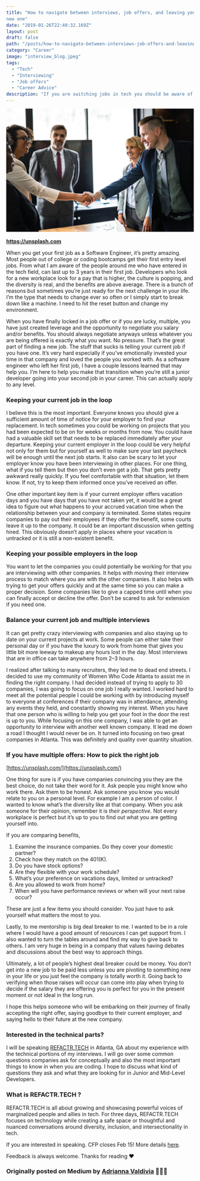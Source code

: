 ```yaml
---
title: "How to navigate between interviews, job offers, and leaving your company for a
new one"
date: "2019-01-26T22:40:32.169Z"
layout: post
draft: false
path: "/posts/how-to-navigate-between-interviews-job-offers-and-leaving-your-company-for-a-new-one/"
category: "Career"
image: "interview_blog.jpeg"
tags:
  - "Tech"
  - "Interviewing"
  - "Job offers"
  - "Career Advice"
description: "If you are switching jobs in tech you should be aware of how to leave your current job, how to handle interviewing, and what do if you have multiple offers. I'll break it down for you here."
---
```


![Unsplash](interview_blog.jpeg)

<b>https://unsplash.com</b>

When you get your first job as a Software Engineer, it’s pretty amazing. Most
people out of college or coding bootcamps get their first entry level jobs. From
what I am aware of the people around me who have entered in the tech field, can
last up to 3 years in their first job. Developers who look for a new workplace
look for a pay that is higher, the culture is popping, and the diversity is
real, and the benefits are above average. There is a bunch of reasons but
sometimes you’re just ready for the next challenge in your life. I’m the type
that needs to change ever so often or I simply start to break down like a
machine. I need to hit the reset button and change my environment.

When you have finally locked in a job offer or if you are lucky, multiple, you
have just created leverage and the opportunity to negotiate you salary and/or
benefits. You should always negotiate anyways unless whatever you are being
offered is exactly what you want. No pressure. That’s the great part of finding
a new job. The stuff that sucks is telling your current job if you have one.
It’s very hard especially if you’ve emotionally invested your time in that
company and loved the people you worked with. As a software engineer who left
her first job, I have a couple lessons learned that may help you. I’m here to
help you make that transition when you’re still a junior developer going into
your second job in your career. This can actually apply to any level.

### **Keeping your current job in the loop**

I believe this is the most important. Everyone knows you should give a
sufficient amount of time of notice for your employer to find your replacement.
In tech sometimes you could be working on projects that you had been expected to
be on for weeks or months from now. You could have had a valuable skill set that
needs to be replaced immediately after your departure. Keeping your current
employer in the loop could be very helpful not only for them but for yourself as
well to make sure your last paycheck will be enough until the next job starts.
It also can be scary to let your employer know you have been interviewing in
other places. For one thing, what if you tell them but then you don’t even get a
job. That gets pretty awkward really quickly. If you feel comfortable with that
situation, let them know. If not, try to keep them informed once you’ve received
an offer.

One other important key item is if your current employer offers vacation days
and you have days that you have not taken yet, it would be a great idea to
figure out what happens to your accrued vacation time when the relationship
between your and company is terminated. Some states require companies to pay out
their employees if they offer the benefit, some courts leave it up to the
company. It could be an important discussion when getting hired. This obviously
doesn’t apply in places where your vacation is untracked or it is still a
non-existent benefit.

### Keeping your possible employers in the loop

You want to let the companies you could potentially be working for that you are
interviewing with other companies. It helps with moving their interview process
to match where you are with the other companies. It also helps with trying to
get your offers quickly and at the same time so you can make a proper decision.
Some companies like to give a capped time until when you can finally accept or
decline the offer. Don’t be scared to ask for extension if you need one.

### Balance your current job and multiple interviews

It can get pretty crazy interviewing with companies and also staying up to date
on your current projects at work. Some people can either take their personal day
or if you have the luxury to work from home that gives you little bit more
leeway to makeup any hours lost in the day. Most interviews that are in office
can take anywhere from 2–3 hours.

I realized after talking to many recruiters, they led me to dead end streets. I
decided to use my community of Women Who Code Atlanta to assist me in finding
the right company. I had decided instead of trying to apply to 30 companies, I
was going to focus on one job I really wanted. I worked hard to meet all the
potential people I could be working with by introducing myself to everyone at
conferences if their company was in attendance, attending any events they held,
and constantly showing my interest. When you have that one person who is willing
to help you get your foot in the door the rest is up to you. While focusing on
this one company, I was able to get an opportunity to interview with another
well known company. It lead me down a road I thought I would never be on. It
turned into focusing on two great companies in Atlanta. This was definitely and
quality over quantity situation.

### If you have multiple offers: How to pick the right job

<span class="figcaption_hack">[https://unsplash.com/](https://unsplash.com/)</span>

One thing for sure is if you have companies convincing you they are the best
choice, do not take their word for it. Ask people you might know who work there.
Ask them to be honest. Ask someone you know you would relate to you on a
personal level. For example I am a person of color. I wanted to know what’s the
diversity like at that company. When you ask someone for their opinion, remember
it is *their perspective*. Not every workplace is perfect but it’s up to you to
find out what you are getting yourself into.

If you are comparing benefits,

1.  Examine the insurance companies. Do they cover your domestic partner?
1.  Check how they match on the 401(K).
1.  Do you have stock options?
1.  Are they flexible with your work schedule?
1.  What’s your preference on vacations days, limited or untracked?
1.  Are you allowed to work from home?
1.  When will you have performance reviews or when will your next raise occur?

These are just a few items you should consider. You just have to ask yourself
what matters the most to you.

Lastly, to me mentorship is big deal breaker to me. I wanted to be in a role
where I would have a good amount of resources I can get support from. I also
wanted to turn the tables around and find my way to give back to others. I am
very huge in being in a company that values having debates and discussions about
the best way to approach things.

Ultimately, a lot of people’s highest deal breaker could be money. You don’t get
into a new job to be paid less unless you are pivoting to something new in your
life or you just feel the company is totally worth it. Going back to verifying
when those raises will occur can come into play when trying to decide if the
salary they are offering you is perfect for you in the present moment or not
ideal in the long run.

I hope this helps someone who will be embarking on their journey of finally
accepting the right offer, saying goodbye to their current employer, and saying
hello to their future at the new company.

### **Interested in the technical parts?**

I will be speaking [REFACTR.TECH](http://refactr.tech/) in Atlanta, GA about my
experience with the technical portions of my interviews. I will go over some
common questions companies ask for conceptually and also the most important
things to know in when you are coding. I hope to discuss what kind of questions
they ask and what they are looking for in Junior and Mid-Level Developers.

### What is REFACTR.TECH ?

REFACTR.TECH is all about growing and showcasing powerful voices of marginalized
people and allies in tech. For three days, REFACTR.TECH focuses on technology
while creating a safe space or thoughtful and nuanced conversations around
diversity, inclusion, and intersectionality in tech.

If you are interested in speaking. CFP closes Feb 15! More details
[here](https://cfp.connectevents.io/en/refactr2019/cfp/session/new).

Feedback is always welcome. Thanks for reading ❤️

### Originally posted on Medium by [Adrianna Valdivia](https://medium.com/@adrianna.valdivia) 👩🏽‍💻
